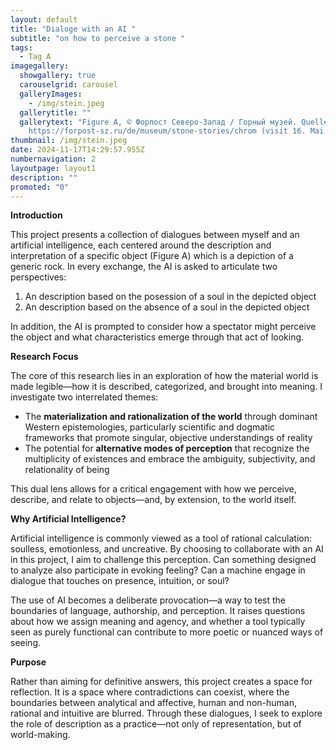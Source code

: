 ```yaml
---
layout: default
title: "Dialoge with an AI "
subtitle: "on how to perceive a stone "
tags:
  - Tag A
imagegallery:
  showgallery: true
  carouselgrid: carousel
  galleryImages:
    - /img/stein.jpeg
  gallerytitle: ""
  gallerytext: "Figure A, © Форпост Северо-Запад / Горный музей. Quelle:
    https://forpost-sz.ru/de/museum/stone-stories/chrom (visit 16. Mai 2025)"
thumbnail: /img/stein.jpeg
date: 2024-11-17T14:29:57.955Z
numbernavigation: 2
layoutpage: layout1
description: ""
promoted: "0"
---
```

**Introduction**

This project presents a collection of dialogues between myself and an artificial intelligence, each centered around the description and interpretation of a specific object (Figure A) which is a depiction of a generic rock. In every exchange, the AI is asked to articulate two perspectives:

1. An description based on the posession of a soul in the depicted object
2. An description based on the absence of a soul in the depicted object

In addition, the AI is prompted to consider how a spectator might perceive the object and what characteristics emerge through that act of looking.

**Research Focus**

The core of this research lies in an exploration of how the material world is made legible—how it is described, categorized, and brought into meaning. I investigate two interrelated themes:

* The **materialization and rationalization of the world** through dominant Western epistemologies, particularly scientific and dogmatic frameworks that promote singular, objective understandings of reality
* The potential for **alternative modes of perception** that recognize the multiplicity of existences and embrace the ambiguity, subjectivity, and relationality of being

This dual lens allows for a critical engagement with how we perceive, describe, and relate to objects—and, by extension, to the world itself.

**Why Artificial Intelligence?**

Artificial intelligence is commonly viewed as a tool of rational calculation: soulless, emotionless, and uncreative. By choosing to collaborate with an AI in this project, I aim to challenge this perception. Can something designed to analyze also participate in evoking feeling? Can a machine engage in dialogue that touches on presence, intuition, or soul?

The use of AI becomes a deliberate provocation—a way to test the boundaries of language, authorship, and perception. It raises questions about how we assign meaning and agency, and whether a tool typically seen as purely functional can contribute to more poetic or nuanced ways of seeing.

**Purpose**

Rather than aiming for definitive answers, this project creates a space for reflection. It is a space where contradictions can coexist, where the boundaries between analytical and affective, human and non-human, rational and intuitive are blurred. Through these dialogues, I seek to explore the role of description as a practice—not only of representation, but of world-making.
